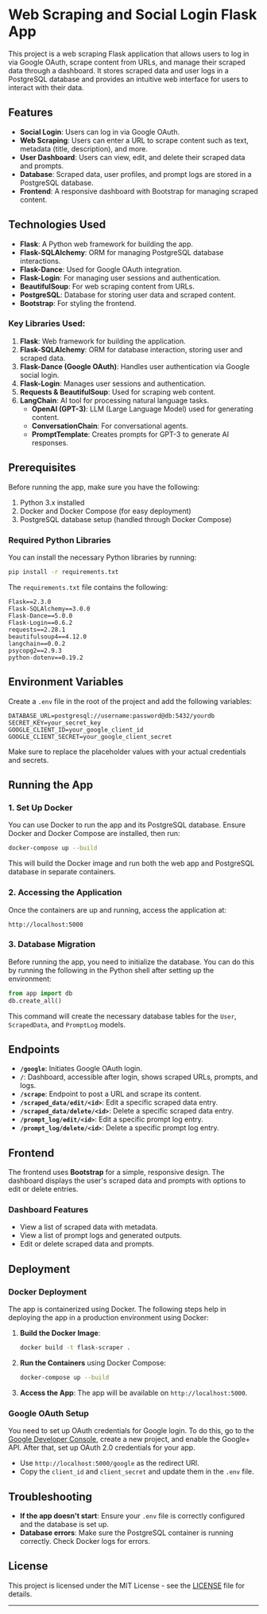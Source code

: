 
# Web Scraping and Social Login Flask App

This project is a web scraping Flask application that allows users to log in via Google OAuth, scrape content from URLs, and manage their scraped data through a dashboard. It stores scraped data and user logs in a PostgreSQL database and provides an intuitive web interface for users to interact with their data.

## Features

- **Social Login**: Users can log in via Google OAuth.
- **Web Scraping**: Users can enter a URL to scrape content such as text, metadata (title, description), and more.
- **User Dashboard**: Users can view, edit, and delete their scraped data and prompts.
- **Database**: Scraped data, user profiles, and prompt logs are stored in a PostgreSQL database.
- **Frontend**: A responsive dashboard with Bootstrap for managing scraped content.

## Technologies Used

- **Flask**: A Python web framework for building the app.
- **Flask-SQLAlchemy**: ORM for managing PostgreSQL database interactions.
- **Flask-Dance**: Used for Google OAuth integration.
- **Flask-Login**: For managing user sessions and authentication.
- **BeautifulSoup**: For web scraping content from URLs.
- **PostgreSQL**: Database for storing user data and scraped content.
- **Bootstrap**: For styling the frontend.

### Key Libraries Used:
1. **Flask**: Web framework for building the application.
2. **Flask-SQLAlchemy**: ORM for database interaction, storing user and scraped data.
3. **Flask-Dance (Google OAuth)**: Handles user authentication via Google social login.
4. **Flask-Login**: Manages user sessions and authentication.
5. **Requests & BeautifulSoup**: Used for scraping web content.
6. **LangChain**: AI tool for processing natural language tasks.
   - **OpenAI (GPT-3)**: LLM (Large Language Model) used for generating content.
   - **ConversationChain**: For conversational agents.
   - **PromptTemplate**: Creates prompts for GPT-3 to generate AI responses.

## Prerequisites

Before running the app, make sure you have the following:

1. Python 3.x installed
2. Docker and Docker Compose (for easy deployment)
3. PostgreSQL database setup (handled through Docker Compose)

### Required Python Libraries

You can install the necessary Python libraries by running:

```bash
pip install -r requirements.txt
```

The `requirements.txt` file contains the following:

```
Flask==2.3.0
Flask-SQLAlchemy==3.0.0
Flask-Dance==5.0.0
Flask-Login==0.6.2
requests==2.28.1
beautifulsoup4==4.12.0
langchain==0.0.2
psycopg2==2.9.3
python-dotenv==0.19.2
```

## Environment Variables

Create a `.env` file in the root of the project and add the following variables:

```
DATABASE_URL=postgresql://username:password@db:5432/yourdb
SECRET_KEY=your_secret_key
GOOGLE_CLIENT_ID=your_google_client_id
GOOGLE_CLIENT_SECRET=your_google_client_secret
```

Make sure to replace the placeholder values with your actual credentials and secrets.

## Running the App

### 1. **Set Up Docker**

You can use Docker to run the app and its PostgreSQL database. Ensure Docker and Docker Compose are installed, then run:

```bash
docker-compose up --build
```

This will build the Docker image and run both the web app and PostgreSQL database in separate containers.

### 2. **Accessing the Application**

Once the containers are up and running, access the application at:

```
http://localhost:5000
```

### 3. **Database Migration**

Before running the app, you need to initialize the database. You can do this by running the following in the Python shell after setting up the environment:

```python
from app import db
db.create_all()
```

This command will create the necessary database tables for the `User`, `ScrapedData`, and `PromptLog` models.

## Endpoints

- **`/google`**: Initiates Google OAuth login.
- **`/`**: Dashboard, accessible after login, shows scraped URLs, prompts, and logs.
- **`/scrape`**: Endpoint to post a URL and scrape its content.
- **`/scraped_data/edit/<id>`**: Edit a specific scraped data entry.
- **`/scraped_data/delete/<id>`**: Delete a specific scraped data entry.
- **`/prompt_log/edit/<id>`**: Edit a specific prompt log entry.
- **`/prompt_log/delete/<id>`**: Delete a specific prompt log entry.

## Frontend

The frontend uses **Bootstrap** for a simple, responsive design. The dashboard displays the user's scraped data and prompts with options to edit or delete entries.

### Dashboard Features

- View a list of scraped data with metadata.
- View a list of prompt logs and generated outputs.
- Edit or delete scraped data and prompts.

## Deployment

### Docker Deployment

The app is containerized using Docker. The following steps help in deploying the app in a production environment using Docker:

1. **Build the Docker Image**:
    ```bash
    docker build -t flask-scraper .
    ```

2. **Run the Containers** using Docker Compose:
    ```bash
    docker-compose up --build
    ```

3. **Access the App**: The app will be available on `http://localhost:5000`.

### Google OAuth Setup

You need to set up OAuth credentials for Google login. To do this, go to the [Google Developer Console](https://console.developers.google.com/), create a new project, and enable the Google+ API. After that, set up OAuth 2.0 credentials for your app.

- Use `http://localhost:5000/google` as the redirect URI.
- Copy the `client_id` and `client_secret` and update them in the `.env` file.

## Troubleshooting

- **If the app doesn't start**: Ensure your `.env` file is correctly configured and the database is set up.
- **Database errors**: Make sure the PostgreSQL container is running correctly. Check Docker logs for errors.

## License

This project is licensed under the MIT License - see the [LICENSE](LICENSE) file for details.

---


